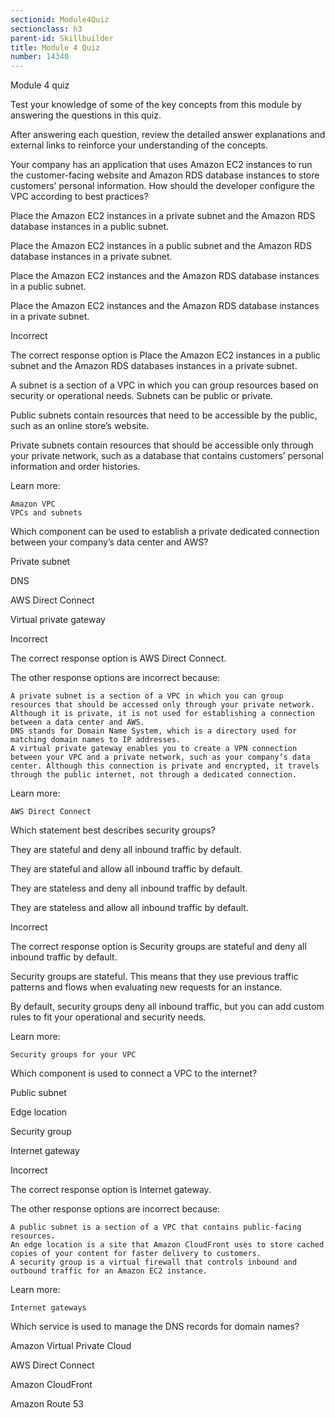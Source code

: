 ```yaml
---
sectionid: Module4Quiz
sectionclass: h3
parent-id: Skillbuilder
title: Module 4 Quiz
number: 14340
---
```


Module 4 quiz

Test your knowledge of some of the key concepts from this module by answering the questions in this quiz.

After answering each question, review the detailed answer explanations and external links to reinforce your understanding of the concepts.

Your company has an application that uses Amazon EC2 instances to run the customer-facing website and Amazon RDS database instances to store customers’ personal information. How should the developer configure the VPC according to best practices?

Place the Amazon EC2 instances in a private subnet and the Amazon RDS database instances in a public subnet.

Place the Amazon EC2 instances in a public subnet and the Amazon RDS database instances in a private subnet.

Place the Amazon EC2 instances and the Amazon RDS database instances in a public subnet.

Place the Amazon EC2 instances and the Amazon RDS database instances in a private subnet.

Incorrect

The correct response option is Place the Amazon EC2 instances in a public subnet and the Amazon RDS databases instances in a private subnet.

 

A subnet is a section of a VPC in which you can group resources based on security or operational needs. Subnets can be public or private.

 

Public subnets contain resources that need to be accessible by the public, such as an online store’s website.

 

Private subnets contain resources that should be accessible only through your private network, such as a database that contains customers’ personal information and order histories.


Learn more:

    Amazon VPC
    VPCs and subnets

Which component can be used to establish a private dedicated connection between your company’s data center and AWS?

Private subnet

DNS

AWS Direct Connect

Virtual private gateway

Incorrect

The correct response option is AWS Direct Connect.

 

The other response options are incorrect because:

    A private subnet is a section of a VPC in which you can group resources that should be accessed only through your private network. Although it is private, it is not used for establishing a connection between a data center and AWS.
    DNS stands for Domain Name System, which is a directory used for matching domain names to IP addresses.
    A virtual private gateway enables you to create a VPN connection between your VPC and a private network, such as your company’s data center. Although this connection is private and encrypted, it travels through the public internet, not through a dedicated connection.

Learn more:

    AWS Direct Connect

Which statement best describes security groups?

They are stateful and deny all inbound traffic by default.

They are stateful and allow all inbound traffic by default.

They are stateless and deny all inbound traffic by default.

They are stateless and allow all inbound traffic by default.

Incorrect

The correct response option is Security groups are stateful and deny all inbound traffic by default.


Security groups are stateful. This means that they use previous traffic patterns and flows when evaluating new requests for an instance.


By default, security groups deny all inbound traffic, but you can add custom rules to fit your operational and security needs.


Learn more:

    Security groups for your VPC

Which component is used to connect a VPC to the internet?

Public subnet

Edge location

Security group

Internet gateway

Incorrect

The correct response option is Internet gateway.


 The other response options are incorrect because:

    A public subnet is a section of a VPC that contains public-facing resources.
    An edge location is a site that Amazon CloudFront uses to store cached copies of your content for faster delivery to customers.
    A security group is a virtual firewall that controls inbound and outbound traffic for an Amazon EC2 instance.

Learn more:

    Internet gateways

Which service is used to manage the DNS records for domain names?

Amazon Virtual Private Cloud

AWS Direct Connect

Amazon CloudFront

Amazon Route 53